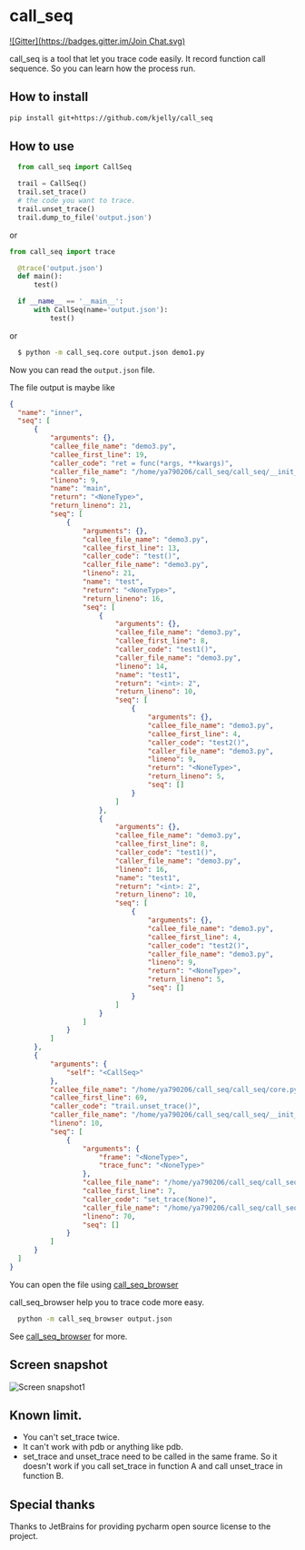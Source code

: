 call_seq
===========
[![Gitter](https://badges.gitter.im/Join Chat.svg)](https://gitter.im/ya790206/call_seq?utm_source=badge&utm_medium=badge&utm_campaign=pr-badge&utm_content=badge)

  call_seq is a tool that let you trace code easily. It record function call sequence.
   So you can learn how the process run.


How to install
----------------

```sh
pip install git+https://github.com/kjelly/call_seq
```


How to use
-------------

  ```python
    from call_seq import CallSeq

    trail = CallSeq()
    trail.set_trace()
    # the code you want to trace.
    trail.unset_trace()
    trail.dump_to_file('output.json')
  ```

  or

  ```python
  from call_seq import trace
  
    @trace('output.json')
    def main():
        test()

  ```



  ```python
    if __name__ == '__main__':
        with CallSeq(name='output.json'):
            test()
  ```

  or

  ```sh
    $ python -m call_seq.core output.json demo1.py
  ```

  Now you can read the `output.json` file.

  The file output is maybe like

  ``` json
{
    "name": "inner",
    "seq": [
        {
            "arguments": {},
            "callee_file_name": "demo3.py",
            "callee_first_line": 19,
            "caller_code": "ret = func(*args, **kwargs)",
            "caller_file_name": "/home/ya790206/call_seq/call_seq/__init__.py",
            "lineno": 9,
            "name": "main",
            "return": "<NoneType>",
            "return_lineno": 21,
            "seq": [
                {
                    "arguments": {},
                    "callee_file_name": "demo3.py",
                    "callee_first_line": 13,
                    "caller_code": "test()",
                    "caller_file_name": "demo3.py",
                    "lineno": 21,
                    "name": "test",
                    "return": "<NoneType>",
                    "return_lineno": 16,
                    "seq": [
                        {
                            "arguments": {},
                            "callee_file_name": "demo3.py",
                            "callee_first_line": 8,
                            "caller_code": "test1()",
                            "caller_file_name": "demo3.py",
                            "lineno": 14,
                            "name": "test1",
                            "return": "<int>: 2",
                            "return_lineno": 10,
                            "seq": [
                                {
                                    "arguments": {},
                                    "callee_file_name": "demo3.py",
                                    "callee_first_line": 4,
                                    "caller_code": "test2()",
                                    "caller_file_name": "demo3.py",
                                    "lineno": 9,
                                    "return": "<NoneType>",
                                    "return_lineno": 5,
                                    "seq": []
                                }
                            ]
                        },
                        {
                            "arguments": {},
                            "callee_file_name": "demo3.py",
                            "callee_first_line": 8,
                            "caller_code": "test1()",
                            "caller_file_name": "demo3.py",
                            "lineno": 16,
                            "name": "test1",
                            "return": "<int>: 2",
                            "return_lineno": 10,
                            "seq": [
                                {
                                    "arguments": {},
                                    "callee_file_name": "demo3.py",
                                    "callee_first_line": 4,
                                    "caller_code": "test2()",
                                    "caller_file_name": "demo3.py",
                                    "lineno": 9,
                                    "return": "<NoneType>",
                                    "return_lineno": 5,
                                    "seq": []
                                }
                            ]
                        }
                    ]
                }
            ]
        },
        {
            "arguments": {
                "self": "<CallSeq>"
            },
            "callee_file_name": "/home/ya790206/call_seq/call_seq/core.py",
            "callee_first_line": 69,
            "caller_code": "trail.unset_trace()",
            "caller_file_name": "/home/ya790206/call_seq/call_seq/__init__.py",
            "lineno": 10,
            "seq": [
                {
                    "arguments": {
                        "frame": "<NoneType>",
                        "trace_func": "<NoneType>"
                    },
                    "callee_file_name": "/home/ya790206/call_seq/call_seq/utils.py",
                    "callee_first_line": 7,
                    "caller_code": "set_trace(None)",
                    "caller_file_name": "/home/ya790206/call_seq/call_seq/core.py",
                    "lineno": 70,
                    "seq": []
                }
            ]
        }
    ]
}
  ```

  You can open the file using [call_seq_browser](https://github.com/ya790206/call_seq_browser)

  call_seq_browser help you to trace code more easy.

  ``` sh
    python -m call_seq_browser output.json
  ```
  
  
  See [call_seq_browser](https://github.com/ya790206/call_seq_browser) for more.

Screen snapshot
-----------------

![Screen snapshot1](https://raw.githubusercontent.com/ya790206/call_seq/master/snapshot/explain.png "Screen snapshot1")


Known limit.
-----------------

  * You can't set_trace twice.
  * It can't work with pdb or anything like pdb.
  * set_trace and unset_trace need to be called in the same frame. So it doesn't work if you call set_trace
     in function A and call unset_trace in function B.



Special thanks
----------------------

Thanks to JetBrains for providing pycharm open source license to the project.
